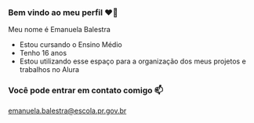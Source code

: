 ### Bem vindo ao meu perfil ❤️‍🔥
Meu nome é Emanuela Balestra

- Estou cursando o Ensino Médio
- Tenho 16 anos
- Estou utilizando esse espaço para a organização dos meus projetos e trabalhos no Alura


### Você pode entrar em contato comigo 📫
emanuela.balestra@escola.pr.gov.br
